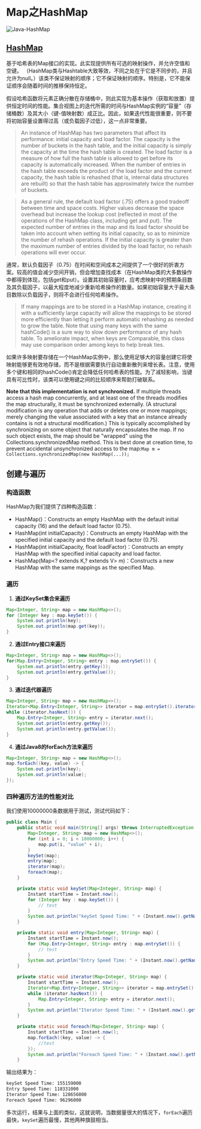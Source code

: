 # Map之HashMap

![Java-HashMap](https://tva1.sinaimg.cn/large/e6c9d24ely1go5v92ilnfj20xc0k00wo.jpg)

## [HashMap](https://docs.oracle.com/javase/8/docs/api/java/util/HashMap.html)

基于哈希表的Map接口的实现。此实现提供所有可选的映射操作，并允许空值和空键。 （HashMap类与Hashtable大致等效，不同之处在于它是不同步的，并且允许为null。）该类不保证映射的顺序；它不保证映射的顺序。特别是，它不能保证顺序会随着时间的推移保持恒定。

假设哈希函数将元素正确分散在存储桶中，则此实现为基本操作（获取和放置）提供恒定时间的性能。集合视图上的迭代所需的时间与HashMap实例的“容量”（存储桶数）及其大小（键-值映射数）成正比。因此，如果迭代性能很重要，则不要将初始容量设置得过高（或负载因子过低），这一点非常重要。

>An instance of HashMap has two parameters that affect its performance: initial capacity and load factor. The capacity is the number of buckets in the hash table, and the initial capacity is simply the capacity at the time the hash table is created. The load factor is a measure of how full the hash table is allowed to get before its capacity is automatically increased. When the number of entries in the hash table exceeds the product of the load factor and the current capacity, the hash table is rehashed (that is, internal data structures are rebuilt) so that the hash table has approximately twice the number of buckets.

>As a general rule, the default load factor (.75) offers a good tradeoff between time and space costs. Higher values decrease the space overhead but increase the lookup cost (reflected in most of the operations of the HashMap class, including get and put). The expected number of entries in the map and its load factor should be taken into account when setting its initial capacity, so as to minimize the number of rehash operations. If the initial capacity is greater than the maximum number of entries divided by the load factor, no rehash operations will ever occur.

通常，默认负载因子（0.75）在时间和空间成本之间提供了一个很好的折衷方案。较高的值会减少空间开销，但会增加查找成本（在HashMap类的大多数操作中都得到体现，包括get和put）。设置其初始容量时，应考虑映射中的预期条目数及其负载因子，以最大程度地减少重新哈希操作的数量。如果初始容量大于最大条目数除以负载因子，则将不会进行任何哈希操作。

>If many mappings are to be stored in a HashMap instance, creating it with a sufficiently large capacity will allow the mappings to be stored more efficiently than letting it perform automatic rehashing as needed to grow the table. Note that using many keys with the same hashCode() is a sure way to slow down performance of any hash table. To ameliorate impact, when keys are Comparable, this class may use comparison order among keys to help break ties.

如果许多映射要存储在一个HashMap实例中，那么使用足够大的容量创建它将使映射能够更有效地存储，而不是根据需要执行自动重新散列来增长表。注意，使用多个键和相同的hashCode()肯定会降低任何哈希表的性能。为了减轻影响，当键具有可比性时，该类可以使用键之间的比较顺序来帮助打破联系。

**Note that this implementation is not synchronized.** If multiple threads access a hash map concurrently, and at least one of the threads modifies the map structurally, it must be synchronized externally. (A structural modification is any operation that adds or deletes one or more mappings; merely changing the value associated with a key that an instance already contains is not a structural modification.) This is typically accomplished by synchronizing on some object that naturally encapsulates the map. If no such object exists, the map should be "wrapped" using the Collections.synchronizedMap method. This is best done at creation time, to prevent accidental unsynchronized access to the map:`Map m = Collections.synchronizedMap(new HashMap(...));`

## 创建与遍历

### 构造函数

HashMap为我们提供了四种构造函数：

* HashMap()：Constructs an empty HashMap with the default initial capacity (16) and the default load factor (0.75).
* HashMap(int initialCapacity)：Constructs an empty HashMap with the specified initial capacity and the default load factor (0.75).
* HashMap(int initialCapacity, float loadFactor)：Constructs an empty HashMap with the specified initial capacity and load factor.
* HashMap(Map<? extends K,? extends V> m)：Constructs a new HashMap with the same mappings as the specified Map.

### 遍历

1. **通过KeySet集合来遍历**

```java
Map<Integer, String> map = new HashMap<>();
for (Integer key : map.keySet()) {
    System.out.println(key);
    System.out.println(map.get(key));
}
```

2. **通过Entry接口来遍历**

```java
Map<Integer, String> map = new HashMap<>();
for(Map.Entry<Integer, String> entry : map.entrySet()) {
    System.out.println(entry.getKey());
    System.out.println(entry.getValue());
}
```

3. **通过迭代器遍历**

```java
Map<Integer, String> map = new HashMap<>();
Iterator<Map.Entry<Integer, String>> iterator = map.entrySet().iterator();
while (iterator.hasNext()) {
    Map.Entry<Integer, String> entry = iterator.next();
    System.out.println(entry.getKey());
    System.out.println(entry.getValue());
}
```

4. **通过Java8的forEach方法来遍历**

```java
Map<Integer, String> map = new HashMap<>();
map.forEach((key, value) -> {
    System.out.println(key);
    System.out.println(value);
});
```

### 四种遍历方法的性能对比

我们使用10000000条数据用于测试，测试代码如下：

```java
public class Main {
    public static void main(String[] args) throws InterruptedException {
        Map<Integer, String> map = new HashMap<>();
        for (int i = 0; i < 10000000; i++) {
            map.put(i, "value" + i);
        }
        keySet(map);
        entry(map);
        iterator(map);
        foreach(map);
    }

    private static void keySet(Map<Integer, String> map) {
        Instant startTime = Instant.now();
        for (Integer key : map.keySet()) {
            // test
        }
        System.out.println("keySet Speed Time: " + (Instant.now().getNano() - startTime.getNano()));
    }

    private static void entry(Map<Integer, String> map) {
        Instant startTime = Instant.now();
        for (Map.Entry<Integer, String> entry : map.entrySet()) {
            // test
        }
        System.out.println("Entry Speed Time: " + (Instant.now().getNano() - startTime.getNano()));
    }

    private static void iterator(Map<Integer, String> map) {
        Instant startTime = Instant.now();
        Iterator<Map.Entry<Integer, String>> iterator = map.entrySet().iterator();
        while (iterator.hasNext()) {
            Map.Entry<Integer, String> entry = iterator.next();
        }
        System.out.println("Iterator Speed Time: " + (Instant.now().getNano() - startTime.getNano()));
    }

    private static void foreach(Map<Integer, String> map) {
        Instant startTime = Instant.now();
        map.forEach((key, value) -> {
            //test
        });
        System.out.println("Foreach Speed Time: " + (Instant.now().getNano() - startTime.getNano()));
    }
```

输出结果为：
```bash
keySet Speed Time: 155159000
Entry Speed Time: 118331000
Iterator Speed Time: 128656000
Foreach Speed Time: 96296000
```

多次运行，结果与上面的类似，这就说明，当数据量很大的情况下，`forEach`遍历最快，`keySet`遍历最慢，其他两种旗鼓相当。





